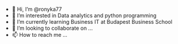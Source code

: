 - 👋 Hi, I’m @ronyka77
- 👀 I’m interested in Data analytics and python programming
- 🌱 I’m currently learning Business IT at Budapest Business School
- 💞️ I’m looking to collaborate on ...
- 📫 How to reach me ...

<!---
ronyka77/ronyka77 is a ✨ special ✨ repository because its `README.md` (this file) appears on your GitHub profile.
You can click the Preview link to take a look at your changes.
--->
